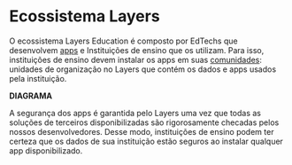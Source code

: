 # Ecossistema Layers

O ecossistema Layers Education é composto por EdTechs que desenvolvem [apps](./ecossistema-layers/apps.md) e Instituições de ensino que os utilizam. Para isso, instituições de ensino devem instalar os apps em suas [comunidades](./ecossistema-layers/comunidades.md): unidades de organização no Layers que contém os dados e apps usados pela instituição.

**DIAGRAMA**

A segurança dos apps é garantida pelo Layers uma vez que todas as soluções de terceiros disponibilizadas são rigorosamente checadas pelos nossos desenvolvedores. Desse modo, instituições de ensino podem ter certeza que os dados de sua instituição estão seguros ao instalar qualquer app disponibilizado.